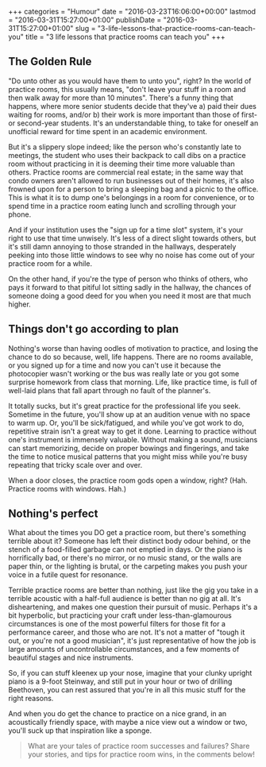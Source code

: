 +++
categories = "Humour"
date = "2016-03-23T16:06:00+00:00"
lastmod = "2016-03-31T15:27:00+01:00"
publishDate = "2016-03-31T15:27:00+01:00"
slug = "3-life-lessons-that-practice-rooms-can-teach-you"
title = "3 life lessons that practice rooms can teach you"
+++

## The Golden Rule

"Do unto other as you would have them to unto you", right? In the world of practice rooms, this usually means, "don't leave your stuff in a room and then walk away for more than 10 minutes". There's a funny thing that happens, where more senior students decide that they've a) paid their dues waiting for rooms, and/or b) their work is more important than those of first- or second-year students. It's an understandable thing, to take for oneself an unofficial reward for time spent in an academic environment. 

But it's a slippery slope indeed; like the person who's constantly late to meetings, the student who uses their backpack to call dibs on a practice room without practicing in it is deeming their time more valuable than others. Practice rooms are commercial real estate; in the same way that condo owners aren't allowed to run businesses out of their homes, it's also frowned upon for a person to bring a sleeping bag and a picnic to the office. This is what it is to dump one's belongings in a room for convenience, or to spend time in a practice room eating lunch and scrolling through your phone.

And if your institution uses the "sign up for a time slot" system, it's your right to use that time unwisely. It's less of a direct slight towards others, but it's still damn annoying to those stranded in the hallways, desperately peeking into those little windows to see why no noise has come out of your practice room for a while.

On the other hand, if you're the type of person who thinks of others, who pays it forward to that pitiful lot sitting sadly in the hallway, the chances of someone doing a good deed for you when you need it most are that much higher.

## Things don't go according to plan

Nothing's worse than having oodles of motivation to practice, and losing the chance to do so because, well, life happens. There are no rooms available, or you signed up for a time and now you can't use it because the photocopier wasn't working or the bus was really late or you got some surprise homework from class that morning. Life, like practice time, is full of well-laid plans that fall apart through no fault of the planner's. 

It totally sucks, but it's great practice for the professional life you seek. Sometime in the future, you'll show up at an audition venue with no space to warm up. Or, you'll be sick/fatigued, and while you've got work to do, repetitive strain isn't a great way to get it done. Learning to practice without one's instrument is immensely valuable. Without making a sound, musicians can start memorizing, decide on proper bowings and fingerings, and take the time to notice musical patterns that you might miss while you're busy repeating that tricky scale over and over. 

When a door closes, the practice room gods open a window, right? (Hah. Practice rooms with windows. Hah.)

## Nothing's perfect

What about the times you DO get a practice room, but there's something terrible about it? Someone has left their distinct body odour behind, or the stench of a food-filled garbage can not emptied in days. Or the piano is horrifically bad, or there's no mirror, or no music stand, or the walls are paper thin, or the lighting is brutal, or the carpeting makes you push your voice in a futile quest for resonance. 

Terrible practice rooms are better than nothing, just like the gig you take in a terrible acoustic with a half-full audience is better than no gig at all. It's disheartening, and makes one question their pursuit of music. Perhaps it's a bit hyperbolic, but practicing your craft under less-than-glamourous circumstances is one of the most powerful filters for those fit for a performance career, and those who are not. It's not a matter of "tough it out, or you're not a good musician", it's just representative of how the job is large amounts of uncontrollable circumstances, and a few moments of beautiful stages and nice instruments.

So, if you can stuff kleenex up your nose, imagine that your clunky upright piano is a 9-foot Steinway, and still put in your hour or two of drilling Beethoven, you can rest assured that you're in all this music stuff for the right reasons. 

And when you do get the chance to practice on a nice grand, in an acoustically friendly space, with maybe a nice view out a window or two, you'll suck up that inspiration like a sponge.

>What are your tales of practice room successes and failures? Share your stories, and tips for practice room wins, in the comments below!
